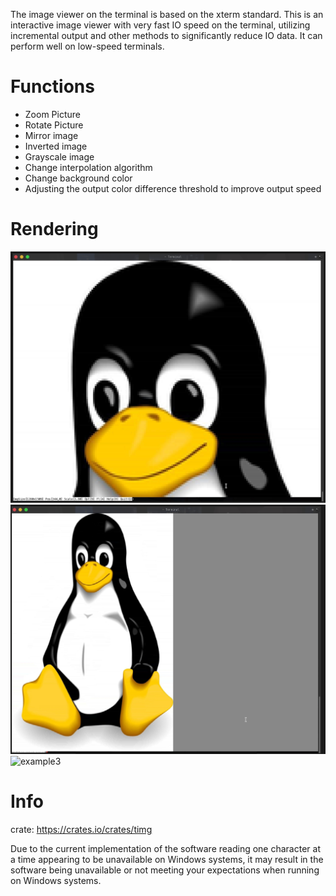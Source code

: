 The image viewer on the terminal is based on the xterm standard.
This is an interactive image viewer with very fast IO speed on the terminal, utilizing incremental output and other methods to significantly reduce IO data. It can perform well on low-speed terminals.

# Functions
- Zoom Picture
- Rotate Picture
- Mirror image
- Inverted image
- Grayscale image
- Change interpolation algorithm
- Change background color
- Adjusting the output color difference threshold to improve output speed


# Rendering
![example1](https://raw.githubusercontent.com/A4-Tacks/timg/main/Examples/Example1.png)
![example2](https://raw.githubusercontent.com/A4-Tacks/timg/main/Examples/Example2.png)
![example3](https://raw.githubusercontent.com/A4-Tacks/timg/main/Examples/Example3.gif)


# Info
crate: <https://crates.io/crates/timg>

Due to the current implementation of the software reading one character at a time appearing to be unavailable on Windows systems, it may result in the software being unavailable or not meeting your expectations when running on Windows systems.
